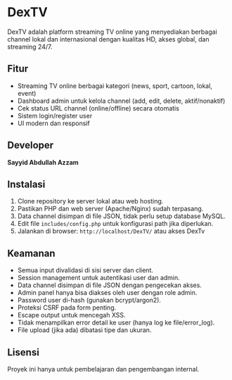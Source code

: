 # DexTV

DexTV adalah platform streaming TV online yang menyediakan berbagai channel lokal dan internasional dengan kualitas HD, akses global, dan streaming 24/7.

## Fitur
- Streaming TV online berbagai kategori (news, sport, cartoon, lokal, event)
- Dashboard admin untuk kelola channel (add, edit, delete, aktif/nonaktif)
- Cek status URL channel (online/offline) secara otomatis
- Sistem login/register user
- UI modern dan responsif

## Developer
**Sayyid Abdullah Azzam**

## Instalasi
1. Clone repository ke server lokal atau web hosting.
2. Pastikan PHP dan web server (Apache/Nginx) sudah terpasang.
3. Data channel disimpan di file JSON, tidak perlu setup database MySQL.
4. Edit file `includes/config.php` untuk konfigurasi path jika diperlukan.
5. Jalankan di browser: `http://localhost/DexTV/` atau akses DexTv

## Keamanan
- Semua input divalidasi di sisi server dan client.
- Session management untuk autentikasi user dan admin.
- Data channel disimpan di file JSON dengan pengecekan akses.
- Admin panel hanya bisa diakses oleh user dengan role admin.
- Password user di-hash (gunakan bcrypt/argon2).
- Proteksi CSRF pada form penting.
- Escape output untuk mencegah XSS.
- Tidak menampilkan error detail ke user (hanya log ke file/error_log).
- File upload (jika ada) dibatasi tipe dan ukuran.

## Lisensi
Proyek ini hanya untuk pembelajaran dan pengembangan internal.
